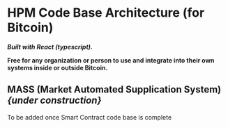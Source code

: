 # HPM Code Base Architecture (for Bitcoin)

***Built with React (typescript).***

**Free for any organization or person to use and integrate into their own systems inside or outside Bitcoin.**

## MASS (Market Automated Supplication System) *{under construction}*
To be added once Smart Contract code base is complete
